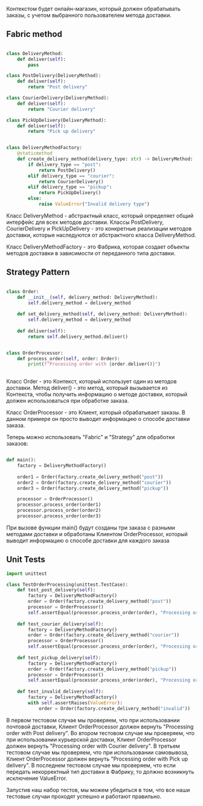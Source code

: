Контекстом будет онлайн-магазин, который должен обрабатывать заказы, с учетом выбранного пользователем метода доставки.

## Fabric method

```python

class DeliveryMethod:
    def deliver(self):
        pass

class PostDelivery(DeliveryMethod):
    def deliver(self):
        return "Post delivery"

class CourierDelivery(DeliveryMethod):
    def deliver(self):
        return "Courier delivery"

class PickUpDelivery(DeliveryMethod):
    def deliver(self):
        return "Pick up delivery"


class DeliveryMethodFactory:
    @staticmethod
    def create_delivery_method(delivery_type: str) -> DeliveryMethod:
        if delivery_type == "post":
            return PostDelivery()
        elif delivery_type == "courier":
            return CourierDelivery()
        elif delivery_type == "pickup":
            return PickUpDelivery()
        else:
            raise ValueError("Invalid delivery type")
```

Класс DeliveryMethod - абстрактный класс, который определяет общий интерфейс для всех методов доставки. Классы PostDelivery, CourierDelivery и PickUpDelivery - это конкретные реализации методов доставки, которые наследуются от абстрактного класса DeliveryMethod.

Класс DeliveryMethodFactory - это Фабрика, которая создает объекты методов доставки в зависимости от переданного типа доставки.

## Strategy Pattern

```python

class Order:
    def __init__(self, delivery_method: DeliveryMethod):
        self.delivery_method = delivery_method
    
    def set_delivery_method(self, delivery_method: DeliveryMethod):
        self.delivery_method = delivery_method
    
    def deliver(self):
        return self.delivery_method.deliver()


class OrderProcessor:
    def process_order(self, order: Order):
        print(f"Processing order with {order.deliver()}")
        
```

Класс Order - это Контекст, который использует один из методов доставки. Метод deliver() - это метод, который вызывается из Контекста, чтобы получить информацию о методе доставки, который должен использоваться при обработке заказа.

Класс OrderProcessor - это Клиент, который обрабатывает заказы. В данном примере он просто выводит информацию о способе доставки заказа.

Теперь можно использовать "Fabric" и "Strategy" для обработки заказов:

```python

def main():
    factory = DeliveryMethodFactory()
    
    order1 = Order(factory.create_delivery_method("post"))
    order2 = Order(factory.create_delivery_method("courier"))
    order3 = Order(factory.create_delivery_method("pickup"))

    processor = OrderProcessor()
    processor.process_order(order1)
    processor.process_order(order2)
    processor.process_order(order3)
```

При вызове функции main() будут созданы три заказа с разными методами доставки и обработаны Клиентом OrderProcessor, который выводит информацию о способе доставки для каждого заказа

## Unit Tests

``` python 
import unittest

class TestOrderProcessing(unittest.TestCase):
    def test_post_delivery(self):
        factory = DeliveryMethodFactory()
        order = Order(factory.create_delivery_method("post"))
        processor = OrderProcessor()
        self.assertEqual(processor.process_order(order), "Processing order with Post delivery")
        
    def test_courier_delivery(self):
        factory = DeliveryMethodFactory()
        order = Order(factory.create_delivery_method("courier"))
        processor = OrderProcessor()
        self.assertEqual(processor.process_order(order), "Processing order with Courier delivery")
        
    def test_pickup_delivery(self):
        factory = DeliveryMethodFactory()
        order = Order(factory.create_delivery_method("pickup"))
        processor = OrderProcessor()
        self.assertEqual(processor.process_order(order), "Processing order with Pick up delivery")
        
    def test_invalid_delivery(self):
        factory = DeliveryMethodFactory()
        with self.assertRaises(ValueError):
            order = Order(factory.create_delivery_method("invalid"))
```

В первом тестовом случае мы проверяем, что при использовании почтовой доставки, Клиент OrderProcessor должен вернуть "Processing order with Post delivery". Во втором тестовом случае мы проверяем, что при использовании курьерской доставки, Клиент OrderProcessor должен вернуть "Processing order with Courier delivery". В третьем тестовом случае мы проверяем, что при использовании самовывоза, Клиент OrderProcessor должен вернуть "Processing order with Pick up delivery". В последнем тестовом случае мы проверяем, что если передать некорректный тип доставки в Фабрику, то должно возникнуть исключение ValueError.

Запустив наш набор тестов, мы можем убедиться в том, что все наши тестовые случаи проходят успешно и работают правильно.
